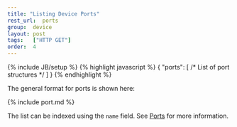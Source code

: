 ```yaml
---
title: "Listing Device Ports"
rest_url:  ports
group:  device
layout: post
tags:   ["HTTP GET"]
order:  4
---
```

{% include JB/setup %}
{% highlight javascript %}
{
    "ports": [
        /* List of port structures */
    ]
}
{% endhighlight %}

The general format for ports is shown here:

{% include port.md %}

The list can be indexed using the `name` field.  See [Ports](/api/ports.html) for more information.